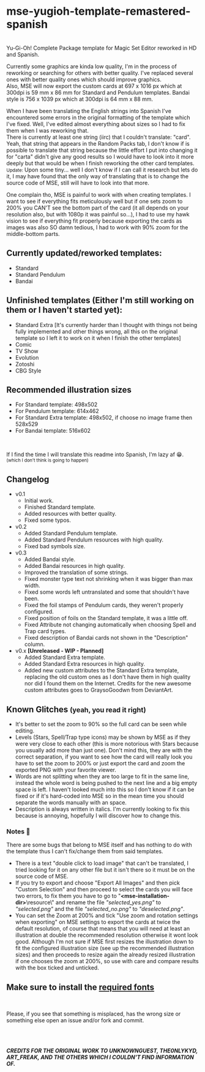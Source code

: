 ﻿# mse-yugioh-template-remastered-spanish
<br>
Yu-Gi-Oh! Complete Package template for Magic Set Editor reworked in HD and Spanish.

Currently some graphics are kinda low quality, I'm in the process of reworking or searching for others with better quality. I've replaced several ones with better quality ones which should improve graphics.  
Also, MSE will now export the custom cards at 697 x 1016 px which at 300dpi is 59 mm x 86 mm for Standard and Pendulum templates. Bandai style is 756 x 1039 px which at 300dpi is 64 mm x 88 mm.

When I have been translating the English strings into Spanish I've encountered some errors in the original formatting of the template which I've fixed. Well, I've edited almost everything about sizes so I had to fix them when I was reworking that.  
There is currently at least one string (iirc) that I couldn't translate: "card".  
Yeah, that string that appears in the Random Packs tab, I don't know if is possible to translate that string because the little effort I put into changing it for "carta" didn't give any good results so I would have to look into it more deeply but that would be when I finish reworking the other card templates.  
<small>Update:</small> Upon some tiny... well I don't know if I can call it research but lets do it, I may have found that the only way of translating that is to change the source code of MSE, still will have to look into that more.

One complain tho, MSE is painful to work with when creating templates. I want to see if everything fits meticulously well but if one sets zoom to 200% you CAN'T see the bottom part of the card (it all depends on your resolution also, but with 1080p it was painful so...), I had to use my hawk vision to see if everything fit properly because exporting the cards as images was also SO damn tedious, I had to work with 90% zoom for the middle-bottom parts.

## Currently updated/reworked templates:

- Standard
- Standard Pendulum
- Bandai

## Unfinished templates (Either I'm still working on them or I haven't started yet):

- Standard Extra [It's currently harder than I thought with things not being fully implemented and other things wrong, all this on the original template so I left it to work on it when I finish the other templates]
- Comic
- TV Show
- Evolution
- Zotoshi
- CBG Style

## **Recommended** illustration sizes

- For Standard template: 498x502
- For Pendulum template: 614x462
- For Standard Extra template: 498x502, if choose no image frame then 528x529
- For Bandai template: 516x602

<br>

If I find the time I will translate this readme into Spanish, I'm lazy af :grin:.  
<small>(which I don't think is going to happen)</small>

## Changelog

- v0.1  
    - Initial work.
    - Finished Standard template.
    - Added resources with better quality.
    - Fixed some typos.
- v0.2  
    - Added Standard Pendulum template.
    - Added Standard Pendulum resources with high quality.
    - Fixed bad symbols size.
- v0.3 
    - Added Bandai style.
    - Added Bandai resources in high quality.
    - Improved the translation of some strings.
    - Fixed monster type text not shrinking when it was bigger than max width.
    - Fixed some words left untranslated and some that shouldn't have been.
    - Fixed the foil stamps of Pendulum cards, they weren't properly configured. 
    - Fixed position of foils on the Standard template, it was a little off.
    - Fixed Attribute not changing automatically when choosing Spell and Trap card types.
    - Fixed description of Bandai cards not shown in the "Description" column.
- v0.x **[Unreleased - WIP - Planned]**
    - Added Standard Extra template.
    - Added Standard Extra resources in high quality.
    - Added new custom attributes to the Standard Extra template, replacing the old custom ones as I don't have them in high quality nor did I found them on the Internet. Credits for the new awesome custom attributes goes to GraysoGoodwn from DeviantArt.


## Known Glitches <small>(yeah, you read it right)</small>

- It's better to set the zoom to 90% so the full card can be seen while editing.
- Levels (Stars, Spell/Trap type icons) may be shown by MSE as if they were very close to each other (this is more notorious with Stars because you usually add more than just one). Don't mind this, they are with the correct separation, if you want to see how the card will really look you have to set the zoom to 200% or just export the card and zoom the exported PNG with your favorite viewer.
- Words are not splitting when they are too large to fit in the same line, instead the whole word is being pushed to the next line and a big empty space is left. I haven't looked much into this so I don't know if it can be fixed or if it's hard-coded into MSE so in the mean time you should separate the words manually with an space.
- Description is always written in italics. I'm currently looking to fix this because is annoying, hopefully I will discover how to change this.

### Notes :notebook:

There are some bugs that belong to MSE itself and has nothing to do with the template thus I can't fix/change them from said templates.

- There is a text "double click to load image" that can't be translated, I tried looking for it on any other file but it isn't there so it must be on the source code of MSE.
- If you try to export and choose "Export All Images" and then pick "Custom Selection" and then proceed to select the cards you will face two errors, to fix them you have to go to "**\<mse-installation-dir\>**\\resource\\" and rename the file *"selected\_yes.png"* to *"selected.png"* and the file *"selected_no.png"* to *"deselected.png"*.
- You can set the Zoom at 200% and tick "Use zoom and rotation settings when exporting" on MSE settings to export the cards at twice the default resolution, of course that means that you will need at least an illustration at double the recommended resolution otherwise it wont look good. Although I'm not sure if MSE first resizes the illustration down to fit the configured illustration size (see up the recommended illustration sizes) and then proceeds to resize again the already resized illustration if one chooses the zoom at 200%, so use with care and compare results with the box ticked and unticked.


## Make sure to install the [required fonts](https://github.com/1024mb/mse-yugioh-template-remastered-spanish/tree/master/Fonts)

<br>

Please, if you see that something is misplaced, has the wrong size or something else open an issue and/or fork and commit.

<br>
<br>

<b><i>CREDITS FOR THE ORIGINAL WORK TO UNKNOWNGUEST, THE0NLYKYD, ART_FREAK, AND THE OTHERS WHICH I COULDN'T FIND INFORMATION OF.</i></b>